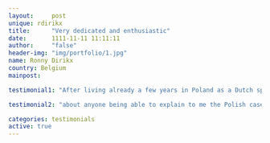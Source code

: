 ```yaml
---
layout:     post
unique: rdirikx
title:      "Very dedicated and enthusiastic"
date:       1111-11-11 11:11:11
author:     "false"
header-img: "img/portfolio/1.jpg"
name: Ronny Dirikx
country: Belgium
mainpost: 

testimonial1: "After living already a few years in Poland as a Dutch speaker and being able to say a good few words in Polish , which in all honesty i would just randomly put together in a sentence without any regard to form or linguistic rules, i decided it was time to tackle the oh so famously difficult Polish grammar! I was very skeptical"

testimonial2: "about anyone being able to explain to me the Polish case system as many of my polish friends had tried and given up, among them someone who has a doctorate in Polish philology. In my first meeting with Monika which lasted about an hour she took away every shred of my skepticism. With a very smart analogy she was able to explain to me the reason and sense of the case system and gave me the confidence to proceed to try to unravel this mysterious grammar. We had classes together for the better part of a year and my Polish has improved immensely in this time. If she would have stayed in Poland i would have continued my classes and would probably be writing this in Polish. She is a very dedicated and enthusiastic person and if there is something as a “gift to teach” than she has it. If you are looking to learn a new language and really want to get the best out of your time and money then don’t hesitate and go for it! You won’t regret it!"

categories: testimonials
active: true
---
```













